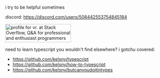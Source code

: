 i try to be helpful sometimes

discord: https://discord.com/users/508442553754845184

<a href="https://stackoverflow.com/users/18244921/vr"><img src="https://stackoverflow.com/users/flair/18244921.png" width="208" height="58" alt="profile for vr. at Stack Overflow, Q&amp;A for professional and enthusiast programmers" title="profile for vr. at Stack Overflow, Q&amp;A for professional and enthusiast programmers"></a>

need to learn typescript you wouldn't find elsewhere? i gotchu covered:

 -  https://github.com/kelsny/typescript
 -  https://github.com/kelsny/how-to-typescript
 -  https://github.com/kelsny/butcanyoudoitintypes
